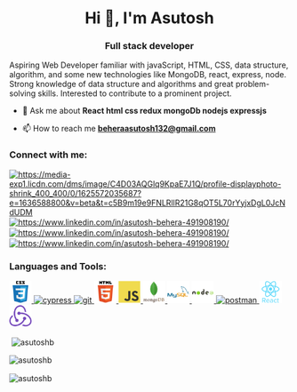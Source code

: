 <h1 align="center">Hi 👋, I'm Asutosh</h1>
<h3 align="center">Full stack developer</h3>

<p>Aspiring Web Developer familiar with javaScript, HTML, CSS, data structure, algorithm, and some new technologies like MongoDB, react, express, node. Strong knowledge of data structure and algorithms and great problem-solving skills. Interested to contribute to a prominent project.</p>

- 💬 Ask me about **React html css redux mongoDb nodejs expressjs**

- 📫 How to reach me **beheraasutosh132@gmail.com**

<h3 align="left">Connect with me:</h3>
<p align="left">
<a href="https://www.linkedin.com/in/asutosh-behera-491908190/" target="blank">
  <img align="center" src="https://raw.githubusercontent.com/rahuldkjain/github-profile-readme-generator/master/src/images/icons/Social/linked-in-alt.svg" alt="https://media-exp1.licdn.com/dms/image/C4D03AQGlq9KpaE7J1Q/profile-displayphoto-shrink_400_400/0/1625572035687?e=1636588800&v=beta&t=c5B9m19e9FNLRllR21G8qOT5L70rYyjxDgL0JcNdUDM" height="30" width="40" /></a>
  
<a href="https://github.com/asutoshb" target="blank">
  <img align="center" src="https://upload.wikimedia.org/wikipedia/commons/thumb/3/3f/Git_icon.svg/768px-Git_icon.svg.png" alt="https://www.linkedin.com/in/asutosh-behera-491908190/" height="30" width="40" /></a>
  
  <a href="https://twitter.com/asutoshbehera5" target="blank">
  <img align="center" src="https://www.creativefreedom.co.uk/wp-content/uploads/2017/06/Twitter-featured.png" alt="https://www.linkedin.com/in/asutosh-behera-491908190/" height="30" width="40" /></a>
  
  <a href="https://asutoshblog.hashnode.dev/" target="blank">
  <img align="center" src="https://cdn.hashnode.com/res/hashnode/image/upload/v1611902473383/CDyAuTy75.png?auto=compress" alt="https://www.linkedin.com/in/asutosh-behera-491908190/" height="30" width="40" /></a>
</p>

<h3 align="left">Languages and Tools:</h3>
<p align="left"> <a href="https://www.w3schools.com/css/" target="_blank"> <img src="https://raw.githubusercontent.com/devicons/devicon/master/icons/css3/css3-original-wordmark.svg" alt="css3" width="40" height="40"/> </a> <a href="https://www.cypress.io" target="_blank"> <img src="https://raw.githubusercontent.com/simple-icons/simple-icons/6e46ec1fc23b60c8fd0d2f2ff46db82e16dbd75f/icons/cypress.svg" alt="cypress" width="40" height="40"/> </a> <a href="https://git-scm.com/" target="_blank"> <img src="https://www.vectorlogo.zone/logos/git-scm/git-scm-icon.svg" alt="git" width="40" height="40"/> </a> <a href="https://www.w3.org/html/" target="_blank"> <img src="https://raw.githubusercontent.com/devicons/devicon/master/icons/html5/html5-original-wordmark.svg" alt="html5" width="40" height="40"/> </a> <a href="https://developer.mozilla.org/en-US/docs/Web/JavaScript" target="_blank"> <img src="https://raw.githubusercontent.com/devicons/devicon/master/icons/javascript/javascript-original.svg" alt="javascript" width="40" height="40"/> </a> <a href="https://www.mongodb.com/" target="_blank"> <img src="https://raw.githubusercontent.com/devicons/devicon/master/icons/mongodb/mongodb-original-wordmark.svg" alt="mongodb" width="40" height="40"/> </a> <a href="https://www.mysql.com/" target="_blank"> <img src="https://raw.githubusercontent.com/devicons/devicon/master/icons/mysql/mysql-original-wordmark.svg" alt="mysql" width="40" height="40"/> </a> <a href="https://nodejs.org" target="_blank"> <img src="https://raw.githubusercontent.com/devicons/devicon/master/icons/nodejs/nodejs-original-wordmark.svg" alt="nodejs" width="40" height="40"/> </a> <a href="https://postman.com" target="_blank"> <img src="https://www.vectorlogo.zone/logos/getpostman/getpostman-icon.svg" alt="postman" width="40" height="40"/> </a> <a href="https://reactjs.org/" target="_blank"> <img src="https://raw.githubusercontent.com/devicons/devicon/master/icons/react/react-original-wordmark.svg" alt="react" width="40" height="40"/> </a> <a href="https://redux.js.org" target="_blank"> <img src="https://raw.githubusercontent.com/devicons/devicon/master/icons/redux/redux-original.svg" alt="redux" width="40" height="40"/> </a> </p>

<p>&nbsp;<img align="center" src="https://github-readme-stats.vercel.app/api?username=asutoshb&show_icons=true&locale=en&theme=highcontrast" alt="asutoshb" /></p>
<p><img align="center" src="https://github-readme-stats.vercel.app/api/top-langs/?username=asutoshb&theme=tokyonight" alt="asutoshb" /></p>
<p><img align="center" src="https://github-readme-streak-stats.herokuapp.com/?user=asutoshb&theme=highcontrast" alt="asutoshb" /></p>
